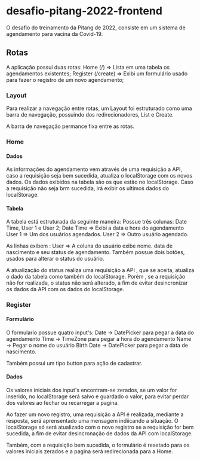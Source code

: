 # desafio-pitang-2022-frontend

O desafio do treinamento da Pitang de 2022, consiste em um sistema de agendamento para vacina da Covid-19.

## Rotas

A aplicação possui duas rotas:
Home (/) => Lista em uma tabela os agendamentos existentes;
Register (/create) => Exibi um formulário usado para fazer o registro de um novo agendamento;

### Layout

Para realizar a navegação entre rotas, um Layout foi estruturado como uma barra de navegação, possuindo dos redirecionadores, List e Create.

A barra de navegação permance fixa entre as rotas.

### Home

#### Dados

As informações do agendamento vem através de uma requisição a API, caso a requisição seja bem sucedida, atualiza o localStorage com os novos dados.
Os dados exibidos na tabela são os que estão no localStorage. Caso a requisição não seja brm sucedida, irá exibir os ultimos dados do localStorage.

#### Tabela

A tabela está estruturada da seguinte maneira:
Possue três colunas: Date Time, User 1 e User 2;
Date Time => Exibi a data e hora do agendamento
User 1 => Um dos usuários agendados.
User 2 => Outro usuário agendado.

As linhas exibem :
User => A coluna do usuário exibe nome. data de nascimento e seu status de agendamento. Também possue dois botões, usados para alterar o status do usuário.

A atualização do status realiza uma requisição a API , que se aceita, atualiza o dado da tabela como também do localStorage. Porém , se a requisição não for realizada, o status não será alterado, a fim de evitar desincronizar os dados da API com os dados do localStorage.

### Register

#### Formulário

O formulario possue quatro input's:
Date -> DatePicker para pegar a data do agendamento
Time -> TimeZone para pegar a hora do agendamento
Name -> Pegar o nome do usuário
Birth Date -> DatePicker para pegar a data de nascimento.

Também possui um tipo button para ação de cadastrar.

#### Dados

Os valores iniciais dos input's encontram-se zerados, se um valor for inserido, no localStorage será salvo e guardado o valor, para evitar perdar dos valores ao fechar ou recarregar a pagina.

Ao fazer um novo registro, uma requisição a API é realizada, mediante a resposta, será aprensentado uma mensagem indiicando a situação. O localStorage só será atualizado com o novo registro se a requisição for bem sucedida, a fim de evitar desincronação de dados da API com localStorage.

Também, com a requisição bem sucedida, o formulário é resetado para os valores iniciais zerados e a pagina será redirecionada para a Home.
